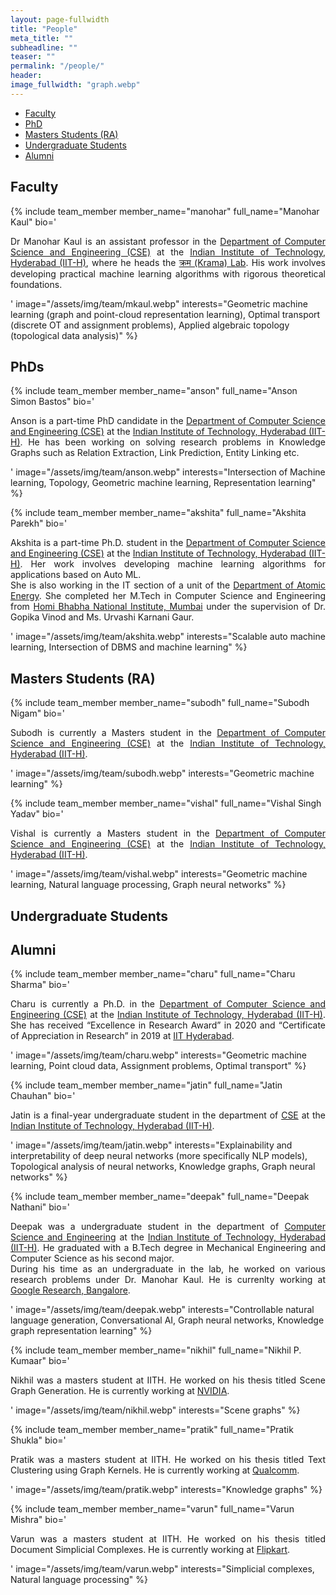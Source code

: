 ```yaml
---
layout: page-fullwidth
title: "People"
meta_title: ""
subheadline: ""
teaser: ""
permalink: "/people/"
header:
image_fullwidth: "graph.webp"
---
```

<!--
TEMPLATE FOR ADDING NEW MEMBER
COPY IN PROPER HEADING AND ADD DETAILS AS REQUIRED


{% include team_member
member_name=""
full_name=""
bio='<p align="justify">

</p>'
image="/assets/img/team/default.webp"
interests=""
%}



-->

<div data-magellan-expedition="fixed">
    <ul class="sub-nav">
        <li data-magellan-arrival="Faculty"><a href="#Faculty">Faculty</a></li>
        <li data-magellan-arrival="PhD"><a href="#PhDs">PhD</a></li>
        <li data-magellan-arrival="Masters_Students"><a href="#Masters_Students">Masters Students (RA)</a></li>
        <li data-magellan-arrival="Undergraduate_Students"><a href="#Undergraduate_Students">Undergraduate Students</a>
        </li>
        <!-- <li data-magellan-arrival="Staff"><a href="#Staff">Staff</a></li>
    <li data-magellan-arrival="Students_Interns"><a href="#Students_Interns">Students and Interns</a></li> -->
        <li data-magellan-arrival="Alumni"><a href="#Alumni">Alumni</a></li>
        <!-- <li data-magellan-arrival="Past_Members"><a href="#Past_Members">Past Members</a></li> -->
    </ul>
</div>

<!-- ################################################################################################   FACULTY    ################################################################################################################ -->

<h2 data-magellan-destination="Faculty">Faculty</h2><a name="Faculty"></a>

{% include team_member
member_name="manohar"
full_name="Manohar Kaul"
bio='<p align="justify">
Dr Manohar Kaul is an assistant professor in the <a href="https://cse.iith.ac.in/" target="_blank">Department of
Computer Science and Engineering (CSE)</a> at the <a href="https://iith.ac.in/" target="_blank">Indian Institute
of Technology, Hyderabad (IIT-H)</a>, where he heads the <a href="/">क्रम (Krama)
Lab</a>. His work involves developing practical machine learning algorithms with rigorous theoretical
foundations.

</p>'
image="/assets/img/team/mkaul.webp"
interests="Geometric machine learning (graph and point-cloud representation learning), Optimal transport (discrete OT
and assignment
problems), Applied algebraic topology (topological data analysis)"
%}

<!-- ################################################################################################   PhD    ################################################################################################################ -->

<h2 data-magellan-destination="PhD">PhDs </h2><a name="PhD"></a>



{% include team_member
member_name="anson"
full_name="Anson Simon Bastos"
bio='<p align="justify">
Anson is a part-time PhD candidate in the <a href="https://cse.iith.ac.in/" target="_blank">Department of Computer
Science and Engineering (CSE)</a> at the <a href="https://iith.ac.in/" target="_blank">Indian Institute of
Technology, Hyderabad (IIT-H)</a>. He has been working on solving research problems in Knowledge Graphs such
as Relation Extraction, Link Prediction, Entity Linking etc.

</p>'
image="/assets/img/team/anson.webp"
interests="Intersection of Machine learning, Topology, Geometric machine learning, Representation learning"
%}

{% include team_member
member_name="akshita"
full_name="Akshita Parekh"
bio='<p align="justify">
Akshita is a part-time Ph.D. student in the <a href="https://cse.iith.ac.in/" target="_blank">Department of Computer
Science and Engineering (CSE)</a> at the <a href="https://iith.ac.in/" target="_blank">Indian Institute of
Technology, Hyderabad (IIT-H)</a>. Her work involves developing machine learning algorithms for applications
based on Auto ML.
<br>
She is also working in the IT section of a unit of the <a href="https://dae.gov.in/" target="_blank">Department of
Atomic Energy</a>. She completed her M.Tech in Computer Science and Engineering from <a
href="https://www.hbni.ac.in/" target="_blank">Homi Bhabha National Institute, Mumbai</a> under the supervision
of Dr. Gopika Vinod and Ms. Urvashi Karnani Gaur.

</p>'
image="/assets/img/team/akshita.webp"
interests="Scalable auto machine learning, Intersection of DBMS and machine learning"
%}

<!-- ################################################################################################   MASTERS    ################################################################################################################ -->

<h2 data-magellan-destination="Masters_Students">Masters Students (RA)</h2><a name="Masters_Students"></a>

{% include team_member
member_name="subodh"
full_name="Subodh Nigam"
bio='<p align="justify">
Subodh is currently a Masters student in the <a href="https://cse.iith.ac.in/" target="_blank">Department of
Computer Science and Engineering (CSE)</a> at the <a href="https://iith.ac.in/" target="_blank">Indian Institute
of Technology, Hyderabad (IIT-H)</a>.

</p>'
image="/assets/img/team/subodh.webp"
interests="Geometric machine learning"
%}

{% include team_member
member_name="vishal"
full_name="Vishal Singh Yadav"
bio='<p align="justify">
Vishal is currently a Masters student in the <a href="https://cse.iith.ac.in/" target="_blank">Department of
Computer Science and Engineering (CSE)</a> at the <a href="https://iith.ac.in/" target="_blank">Indian Institute
of Technology, Hyderabad (IIT-H)</a>.

</p>'
image="/assets/img/team/vishal.webp"
interests="Geometric machine learning, Natural language processing, Graph neural networks"
%}

<!-- #############################################################################################   UNDERGRADUATE    ############################################################################################################# -->

<h2 data-magellan-destination="Undergraduate_Students">Undergraduate Students</h2><a name="Undergraduate_Students"></a>



<!-- ################################################################################################   ALUMNI    ################################################################################################################ -->

<h2 data-magellan-destination="Alumni">Alumni</h2><a name="Alumni"></a>

{% include team_member
member_name="charu"
full_name="Charu Sharma"
bio='<p align="justify">
Charu is currently a Ph.D. in the <a href="https://cse.iith.ac.in/" target="_blank">Department of Computer Science
and Engineering (CSE)</a> at the <a href="https://iith.ac.in/" target="_blank">Indian Institute of Technology,
Hyderabad (IIT-H)</a>. She has received
“Excellence in Research Award” in 2020 and “Certificate of Appreciation in Research” in 2019 at <a
href="https://iith.ac.in" target="_blank">IIT Hyderabad</a>.

</p>'
image="/assets/img/team/charu.webp"
interests="Geometric machine learning, Point cloud data, Assignment problems, Optimal transport"
%}

{% include team_member
member_name="jatin"
full_name="Jatin Chauhan"
bio='<p align="justify">
Jatin is a final-year undergraduate student in the department of <a href="https://cse.iith.ac.in/"
target="_blank">CSE</a> at the <a href="https://iith.ac.in/" target="_blank">Indian Institute of Technology,
Hyderabad (IIT-H)</a>.

</p>'
image="/assets/img/team/jatin.webp"
interests="Explainability and interpretability of deep neural networks (more specifically NLP models), Topological
analysis of neural networks,
Knowledge graphs, Graph neural networks"
%}

{% include team_member
member_name="deepak"
full_name="Deepak Nathani"
bio='<p align="justify">
Deepak was a undergraduate student in the department of <a href="https://cse.iith.ac.in/" target="_blank">Computer
Science and Engineering</a> at the <a href="https://iith.ac.in/" target="_blank">Indian Institute of Technology,
Hyderabad (IIT-H)</a>. He graduated with a B.Tech degree in Mechanical Engineering and Computer Science as his
second major.
<br>
During his time as an undergraduate in the lab, he worked on various research problems under Dr. Manohar Kaul. He
is currenlty working at <a href="https://research.google/locations/india/" target="_blank">Google Research,
Bangalore</a>.

</p>'
image="/assets/img/team/deepak.webp"
interests="Controllable natural language generation, Conversational AI, Graph neural networks, Knowledge graph representation learning"
%}

{% include team_member
member_name="nikhil"
full_name="Nikhil P. Kumaar"
bio='<p align="justify">
Nikhil was a masters student at IITH. He worked on his thesis titled Scene Graph Generation. He is currently working
at <a href="https://www.nvidia.com/en-in/" target="_blank">NVIDIA</a>.

</p>'
image="/assets/img/team/nikhil.webp"
interests="Scene graphs"
%}

{% include team_member
member_name="pratik"
full_name="Pratik Shukla"
bio='<p align="justify">
Pratik was a masters student at IITH. He worked on his thesis titled Text Clustering using Graph Kernels. He is
currently working at
<a href="https://www.qualcomm.com/" target="_blank">Qualcomm</a>.

</p>'
image="/assets/img/team/pratik.webp"
interests="Knowledge graphs"
%}

{% include team_member
member_name="varun"
full_name="Varun Mishra"
bio='<p align="justify">
Varun was a masters student at IITH. He worked on his thesis titled Document Simplicial Complexes. He is currently
working at
<a href="https://www.flipkart.com/" target="_blank">Flipkart</a>.

</p>'
image="/assets/img/team/varun.webp"
interests="Simplicial complexes, Natural language processing"
%}
